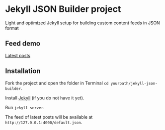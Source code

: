 # Jekyll JSON Builder project
Light and optimized Jekyll setup for building custom content feeds in JSON format

## Feed demo
[Latest posts](http://ssokurenko.github.io/jekyll-json-builder/default.json)

## Installation
Fork the project and open the folder in Terminal `cd yourpath/jekyll-json-builder`.

Install [Jekyll](https://jekyllrb.com/) (if you do not have it yet).

Run `jekyll server`.

The feed of latest posts will be available at `http://127.0.0.1:4000/default.json`.
